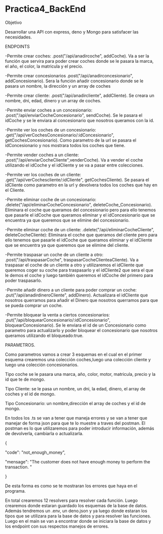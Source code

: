 # Practica4_BackEnd

Objetivo

Desarrollar una API con express, deno y Mongo para satisfacer las necesidades.

ENDPOINTS

-Permite crear coches: .post("/api/anadircoche", addCoche). Va a ser la función que servira para poder crear coches donde se le pasara la marca, el año, el color, la matricula y el precio.

-Permite crear concesionarios .post("/api/anadirconcesionario", addConcesionario). Sera la función añadir concesionario donde se le pasara un nombre, la dirección y un array de coches

-Permite crear cliente: .post("/api/anadircliente", addCliente). Se creara un nombre, dni, edad, dinero y un array de coches.

-Permite enviar coches a un concesionario: .post("/api/enviarCocheConcesionario", sendCoche). Se le pasara el idCoche y se le enviara al concesionario que nosotros queramos con la id.

-Permite ver los coches de un concesionario: .get("/api/verCochesConcesionario/:idConcesionario", getCochesConcesionario). Como parametro de la url se pasara el idConcesionario y nos mostrara todos los coches que tiene.

-Permite vender coches a un cliente: .post("/api/enviarCocheCliente",venderCoche). Va a vender el coche utilizando el idCoche y el idCliente y se va a pasar entre colecciones.

-Permite ver los coches de un cliente: .get("/api/verCochescliente/:idCliente", getCochesCliente). Se pasara el idCliente como parametro en la url y devolvera todos los coches que hay en el Cliente.

-Permite eliminar coche de un concesionario: .delete("/api/eliminarCocheConcesionario", deleteCoche_Concesionario). Eliminara el coche que queramos del concesionario pero para ello tenemos que pasarle el idCoche que queramos eliminar y el idConcesionario que se encuentra ya que queremos que se elimine del concesionario.

-Permite eliminar coche de un cliente: .delete("/api/eliminarCocheCliente", deleteCocheCliente): Eliminara el coche que queramos del cliente pero para ello tenemos que pasarle el idCoche que queramos eliminar y el idCliente que se encuentra ya que queremos que se elimine del cliente.

-Permite traspasar un coche de un cliente a otro: .post("/api/traspasarCoche", traspasarCocheClienteaCliente). Va a traspasar el coche de un cliente a otro y utilizaremos el idCliente que queremos coger su coche para traspasarlo y el idCliente2 que sera el que le demos el coche y luego también queremos el idCoche del primero para poder traspasarlo.

-Permite añadir dinero a un cliente para poder comprar un coche: .put("/api/anadirdineroCliente", addDinero). Actualizara el idCliente que nosotros querramos para añadir el Dinero que nosotros querramos para que se pueda comprar un coche.

-Permite bloquear la venta a ciertos concesionarios: .put("/api/bloquearConcesionario/:idConcesionario", bloquearConcesionario). Se le enviara el id de un Concesionario como parametro para actualizarlo y poder bloquear el concesionario que nosotros queramos utilizando el bloqueado:true.

PARAMETROS.

Como parametros vamos a crear 3 esquemas en el cual en el primer esquema crearemos una colección coches,luego una colección cliente y luego una colección concesionarios.

Tipo coche se le pasara una marca, año, color, motor, matricula, precio y la id que te de mongo.

Tipo Cliente: se le pasa un nombre, un dni, la edad, dinero, el array de coches y el id de mongo.

Tipo Concesionario: un nombre,dirección el array de coches y el id de mongo.

En todos los .ts se van a tener que maneja errores y se van a tener que manejar de forma json para que te lo muestre a traves del postman. El postman es lo que utilizaremos para poder introducir información, además de devolverla, cambiarla o actualizarla.

{

"code": "not_enough_money",

"mensage": "The customer does not have enough money to perform the transaction. "

}

De esta forma es como se te mostraran los errores que haya en el programa.

En total crearemos 12 resolvers para resolver cada función. Luego crearemos donde estaran guardado los esquemas de la base de datos. Además tendremos un .env, un deno.json y ya luego donde estaran los tipos que se utilizara para la base de datos y para resolver las funciones. Luego en el main se van a encontrar donde se iniciara la base de datos y los endpoint con sus respectos manejos de errores. 
